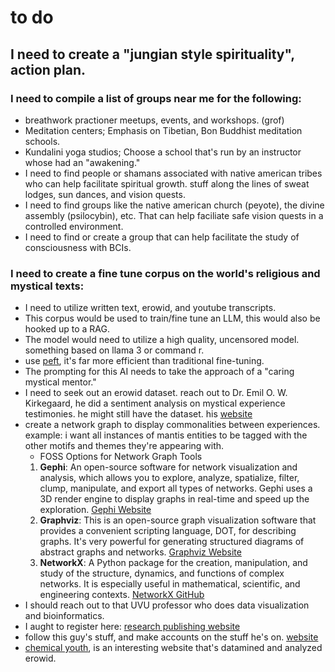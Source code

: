 # to do

## I need to create a "jungian style spirituality", action plan.

### I need to compile a list of groups near me for the following:

- breathwork practioner meetups, events, and workshops. (grof)
- Meditation centers; Emphasis on Tibetian, Bon Buddhist meditation schools.
- Kundalini yoga studios; Choose a school that's run by an instructor whose had an "awakening."
- I need to find people or shamans associated with native american tribes who can help facilitate spiritual growth. stuff along the lines of sweat lodges, sun dances, and vision quests.
- I need to find groups like the native american church (peyote), the divine assembly (psilocybin), etc. That can help faciliate safe vision quests in a controlled environment.
- I need to find or create a group that can help facilitate the study of consciousness with BCIs.

### I need to create a fine tune corpus on the world's religious and mystical texts:

- I need to utilize written text, erowid, and youtube transcripts.
- This corpus would be used to train/fine tune an LLM, this would also be hooked up to a RAG.
- The model would need to utilize a high quality, uncensored model. something based on llama 3 or command r.
- use [peft](https://github.com/huggingface/peft), it's far more efficient than traditional fine-tuning.
- The prompting for this AI needs to take the approach of a "caring mystical mentor."
- I need to seek out an erowid dataset. reach out to Dr. Emil O. W. Kirkegaard, he did a sentiment analysis on mystical experience testimonies. he might still have the dataset. his [website](https://emilkirkegaard.dk/en/)
- create a network graph to display commonalities between experiences. example: i want all instances of mantis entities to be tagged with the other motifs and themes they're appearing with.
    - FOSS Options for Network Graph Tools
    1. **Gephi**: An open-source software for network visualization and analysis, which allows you to explore, analyze, spatialize, filter, clump, manipulate, and export all types of networks. Gephi uses a 3D render engine to display graphs in real-time and speed up the exploration. [Gephi Website](https://gephi.org/)
    2. **Graphviz**: This is an open-source graph visualization software that provides a convenient scripting language, DOT, for describing graphs. It's very powerful for generating structured diagrams of abstract graphs and networks. [Graphviz Website](http://www.graphviz.org/)
    3. **NetworkX**: A Python package for the creation, manipulation, and study of the structure, dynamics, and functions of complex networks. It is especially useful in mathematical, scientific, and engineering contexts. [NetworkX GitHub](https://networkx.github.io/)
- I should reach out to that UVU professor who does data visualization and bioinformatics.
- I aught to register here: [research publishing website](https://orcid.org/)
- follow this guy's stuff, and make accounts on the stuff he's on. [website](https://mvuorre.github.io/)
- [chemical youth](https://chemicalyouth.org/visualising-erowid/), is an interesting website that's datamined and analyzed erowid.